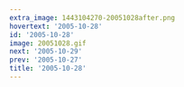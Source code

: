 ```yaml
---
extra_image: 1443104270-20051028after.png
hovertext: '2005-10-28'
id: '2005-10-28'
image: 20051028.gif
next: '2005-10-29'
prev: '2005-10-27'
title: '2005-10-28'
---
```

